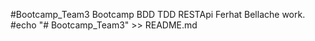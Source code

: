 #Bootcamp_Team3
Bootcamp BDD TDD RESTApi Ferhat Bellache work.
#echo "# Bootcamp_Team3" >> README.md
